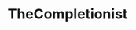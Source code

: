 ---
title: TheCompletionist
crosslinks:
- letsplay
- darksouls
- residentevil
- ConspiracyGrumps
---